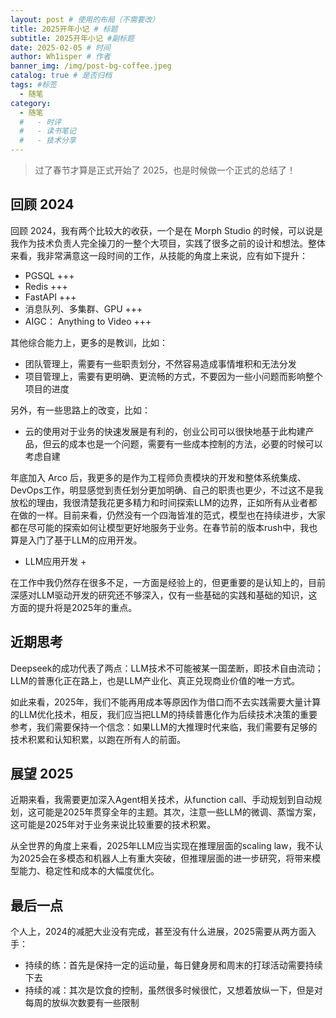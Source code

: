 ```yaml
---
layout: post # 使用的布局（不需要改）
title: 2025开年小记 # 标题
subtitle: 2025开年小记 #副标题
date: 2025-02-05 # 时间
author: Wh1isper # 作者
banner_img: /img/post-bg-coffee.jpeg
catalog: true # 是否归档
tags: #标签
  - 随笔
category:
  - 随笔
  #   - 时评
  #   - 读书笔记
  #   - 技术分享
---
```


> 过了春节才算是正式开始了 2025，也是时候做一个正式的总结了！

## 回顾 2024

回顾 2024，我有两个比较大的收获，一个是在 Morph Studio 的时候，可以说是我作为技术负责人完全操刀的一整个大项目，实践了很多之前的设计和想法。整体来看，我非常满意这一段时间的工作，从技能的角度上来说，应有如下提升：

- PGSQL +++
- Redis +++
- FastAPI +++
- 消息队列、多集群、GPU +++
- AIGC： Anything to Video +++

其他综合能力上，更多的是教训，比如：

- 团队管理上，需要有一些职责划分，不然容易造成事情堆积和无法分发
- 项目管理上，需要有更明确、更流畅的方式，不要因为一些小问题而影响整个项目的进度

另外，有一些思路上的改变，比如：

- 云的使用对于业务的快速发展是有利的，创业公司可以很快地基于此构建产品，但云的成本也是一个问题，需要有一些成本控制的方法，必要的时候可以考虑自建

年底加入 Arco 后，我更多的是作为工程师负责模块的开发和整体系统集成、DevOps工作，明显感觉到责任划分更加明确、自己的职责也更少，不过这不是我放松的理由，我很清楚我花更多精力和时间探索LLM的边界，正如所有从业者都在做的一样。目前来看，仍然没有一个四海皆准的范式，模型也在持续进步，大家都在尽可能的探索如何让模型更好地服务于业务。在春节前的版本rush中，我也算是入门了基于LLM的应用开发。

- LLM应用开发 +

在工作中我仍然存在很多不足，一方面是经验上的，但更重要的是认知上的，目前深感对LLM驱动开发的研究还不够深入，仅有一些基础的实践和基础的知识，这方面的提升将是2025年的重点。

## 近期思考

Deepseek的成功代表了两点：LLM技术不可能被某一国垄断，即技术自由流动；LLM的普惠化正在路上，也是LLM产业化、真正兑现商业价值的唯一方式。

如此来看，2025年，我们不能再用成本等原因作为借口而不去实践需要大量计算的LLM优化技术，相反，我们应当把LLM的持续普惠化作为后续技术决策的重要参考，我们需要保持一个信念：如果LLM的大推理时代来临，我们需要有足够的技术积累和认知积累，以跑在所有人的前面。

## 展望 2025

近期来看，我需要更加深入Agent相关技术，从function call、手动规划到自动规划，这可能是2025年贯穿全年的主题。其次，注意一些LLM的微调、蒸馏方案，这可能是2025年对于业务来说比较重要的技术积累。

从全世界的角度上来看，2025年LLM应当实现在推理层面的scaling law，我不认为2025会在多模态和机器人上有重大突破，但推理层面的进一步研究，将带来模型能力、稳定性和成本的大幅度优化。

## 最后一点

个人上，2024的减肥大业没有完成，甚至没有什么进展，2025需要从两方面入手：

- 持续的练：首先是保持一定的运动量，每日健身房和周末的打球活动需要持续下去
- 持续的减：其次是饮食的控制，虽然很多时候很忙，又想着放纵一下，但是对每周的放纵次数要有一些限制
